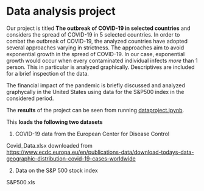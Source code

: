 # Data analysis project

Our project is titled **The outbreak of COVID-19 in selected countries** and considers the spread of COVID-19 in 5 selected countries. In order to combat the outbreak of COVID-19, the analyzed countries have adopted several approaches varying in strictness. The approaches aim to avoid exponential growth in the spread of COVID-19. In our case, exponential growth would occur when every contaminated individual infects *more* than 1 person. This in particular is analyzed graphically. Descriptives are included for a brief inspection of the data.

The financial impact of the pandemic is briefly discussed and analyzed graphycally in the United States using data for the S&P500 index in the considered period.

The **results** of the project can be seen from running [dataproject.ipynb](dataproject.ipynb).

This **loads the following two datasets**

1. COVID-19 data from the European Center for Disease Control

Covid_Data.xlsx downloaded from https://www.ecdc.europa.eu/en/publications-data/download-todays-data-geographic-distribution-covid-19-cases-worldwide

2. Data on the S&P 500 stock index

S&P500.xls


